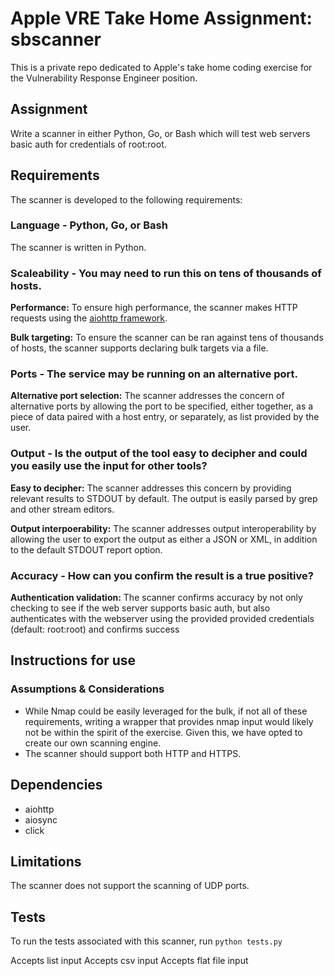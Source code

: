 # Apple VRE Take Home Assignment: sbscanner
This is a private repo dedicated to Apple's take home coding exercise for the Vulnerability Response Engineer position.

## Assignment 
Write a scanner in either Python, Go, or Bash which will test web servers basic auth for credentials of root:root.

## Requirements
The scanner is developed to the following requirements:

### Language - Python, Go, or Bash

The scanner is written in Python.

### Scaleability - You may need to run this on tens of thousands of hosts.
**Performance:** To ensure high performance, the scanner makes HTTP requests using the [aiohttp framework](https://docs.aiohttp.org/en/stable/).

**Bulk targeting:** To ensure the scanner can be ran against tens of thousands of hosts, the scanner supports declaring bulk targets via a file.

### Ports - The service may be running on an alternative port.
**Alternative port selection:** The scanner addresses the concern of alternative ports by allowing the port to be specified, either together, as a piece of data paired with a host entry, or separately, as list provided by the user.

### Output - Is the output of the tool easy to decipher and could you easily use the input for other tools?
**Easy to decipher:** The scanner addresses this concern by providing relevant results to STDOUT by default. The output is easily parsed by grep and other stream editors.

**Output interpoerability:** The scanner addresses output interoperability by allowing the user to export the output as either a JSON or XML, in addition to the default STDOUT report option.

### Accuracy - How can you confirm the result is a true positive?
**Authentication validation:** The scanner confirms accuracy by not only checking to see if the web server supports basic auth, but also authenticates with the webserver using the provided provided credentials (default: root:root) and confirms success 

## Instructions for use

### Assumptions & Considerations
* While Nmap could be easily leveraged for the bulk, if not all of these requirements, writing a wrapper that provides nmap input would likely not be within the spirit of the exercise. Given this, we have opted to create our own scanning engine.
* The scanner should support both HTTP and HTTPS.

## Dependencies
* aiohttp
* aiosync
* click

## Limitations
The scanner does not support the scanning of UDP ports. 

## Tests
To run the tests associated with this scanner, run `python tests.py`

Accepts list input
Accepts csv input
Accepts flat file input
